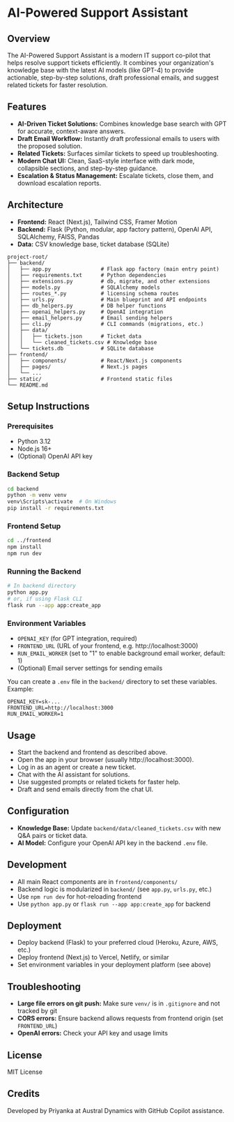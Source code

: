 
# AI-Powered Support Assistant

## Overview

The AI-Powered Support Assistant is a modern IT support co-pilot that helps resolve support tickets efficiently. It combines your organization's knowledge base with the latest AI models (like GPT-4) to provide actionable, step-by-step solutions, draft professional emails, and suggest related tickets for faster resolution.

## Features
- **AI-Driven Ticket Solutions:** Combines knowledge base search with GPT for accurate, context-aware answers.
- **Draft Email Workflow:** Instantly draft professional emails to users with the proposed solution.
- **Related Tickets:** Surfaces similar tickets to speed up troubleshooting.
- **Modern Chat UI:** Clean, SaaS-style interface with dark mode, collapsible sections, and step-by-step guidance.
- **Escalation & Status Management:** Escalate tickets, close them, and download escalation reports.


## Architecture
- **Frontend:** React (Next.js), Tailwind CSS, Framer Motion
- **Backend:** Flask (Python, modular, app factory pattern), OpenAI API, SQLAlchemy, FAISS, Pandas
- **Data:** CSV knowledge base, ticket database (SQLite)

```
project-root/
├── backend/
│   ├── app.py                # Flask app factory (main entry point)
│   ├── requirements.txt      # Python dependencies
│   ├── extensions.py         # db, migrate, and other extensions
│   ├── models.py             # SQLAlchemy models
│   ├── routes_*.py           # licensing schema routes
│   ├── urls.py               # Main blueprint and API endpoints
│   ├── db_helpers.py         # DB helper functions
│   ├── openai_helpers.py     # OpenAI integration
│   ├── email_helpers.py      # Email sending helpers
│   ├── cli.py                # CLI commands (migrations, etc.)
│   ├── data/
│   │   ├── tickets.json      # Ticket data
│   │   └── cleaned_tickets.csv # Knowledge base
│   └── tickets.db            # SQLite database
├── frontend/
│   ├── components/           # React/Next.js components
│   ├── pages/                # Next.js pages
│   └── ...
├── static/                   # Frontend static files
└── README.md
```

## Setup Instructions

### Prerequisites
- Python 3.12
- Node.js 16+
- (Optional) OpenAI API key


### Backend Setup
```bash
cd backend
python -m venv venv
venv\Scripts\activate  # On Windows
pip install -r requirements.txt
```


### Frontend Setup
```bash
cd ../frontend
npm install
npm run dev
```


### Running the Backend
```bash
# In backend directory
python app.py
# or, if using Flask CLI
flask run --app app:create_app
```


### Environment Variables
- `OPENAI_KEY` (for GPT integration, required)
- `FRONTEND_URL` (URL of your frontend, e.g. http://localhost:3000)
- `RUN_EMAIL_WORKER` (set to "1" to enable background email worker, default: 1)
- (Optional) Email server settings for sending emails

You can create a `.env` file in the `backend/` directory to set these variables. Example:

```
OPENAI_KEY=sk-...
FRONTEND_URL=http://localhost:3000
RUN_EMAIL_WORKER=1
```


## Usage
- Start the backend and frontend as described above.
- Open the app in your browser (usually http://localhost:3000).
- Log in as an agent or create a new ticket.
- Chat with the AI assistant for solutions.
- Use suggested prompts or related tickets for faster help.
- Draft and send emails directly from the chat UI.


## Configuration
- **Knowledge Base:** Update `backend/data/cleaned_tickets.csv` with new Q&A pairs or ticket data.
- **AI Model:** Configure your OpenAI API key in the backend `.env` file.


## Development
- All main React components are in `frontend/components/`
- Backend logic is modularized in `backend/` (see `app.py`, `urls.py`, etc.)
- Use `npm run dev` for hot-reloading frontend
- Use `python app.py` or `flask run --app app:create_app` for backend


## Deployment
- Deploy backend (Flask) to your preferred cloud (Heroku, Azure, AWS, etc.)
- Deploy frontend (Next.js) to Vercel, Netlify, or similar
- Set environment variables in your deployment platform (see above)


## Troubleshooting
- **Large file errors on git push:** Make sure `venv/` is in `.gitignore` and not tracked by git
- **CORS errors:** Ensure backend allows requests from frontend origin (set `FRONTEND_URL`)
- **OpenAI errors:** Check your API key and usage limits


## License
MIT License

## Credits
Developed by Priyanka at Austral Dynamics with GitHub Copilot assistance.
